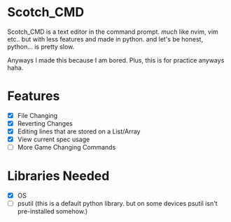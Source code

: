 # Scotch_CMD

Scotch_CMD is a text editor in the command prompt. *much* like nvim, vim etc.. but with less features and made in python.
and let's be honest, python... is pretty slow.

Anyways I made this because I am bored. Plus, this is for practice anyways haha.

# Features
- [x] File Changing
- [x] Reverting Changes
- [x] Editing lines that are stored on a List/Array
- [x] View current spec usage
- [ ] More Game Changing Commands

# Libraries Needed
- [x] OS
- [ ] psutil (this is a default python library. but on some devices psutil isn't pre-installed somehow.)